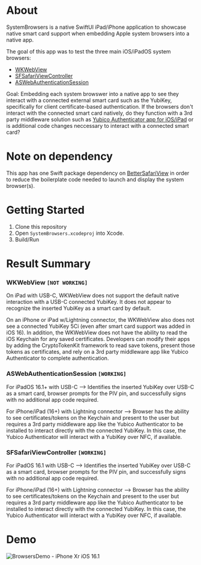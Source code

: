# About
SystemBrowsers is a native SwiftUI iPad/iPhone application to showcase native smart card support when embedding Apple system browsers into a native app.

The goal of this app was to test the three main iOS/iPadOS system browsers:

- [WKWebView](https://developer.apple.com/documentation/webkit/wkwebview)
- [SFSafariViewController](https://developer.apple.com/documentation/safariservices/sfsafariviewcontroller)
- [ASWebAuthenticationSession](https://developer.apple.com/documentation/authenticationservices/aswebauthenticationsession)

Goal: Embedding each system browswer into a native app to see they interact with a connected external smart card such as the YubiKey, specifically for client certificate-based authentication. If the browsers don't interact with the connected smart card natively, do they function with a 3rd party middleware solution such as [Yubico Authenticator app for iOS/iPad](https://apps.apple.com/us/app/yubico-authenticator/id1476679808) or is additional code changes neccessary to interact with a connected smart card?

# Note on dependency
This app has one Swift package dependency on [BetterSafariView](https://github.com/stleamist/BetterSafariView) in order to reduce the boilerplate code needed to launch and display the system browser(s).

# Getting Started
1. Clone this repository
2. Open `SystemBrowsers.xcodeproj` into Xcode.
3. Build/Run

# Result Summary
### **WKWebView** `[NOT WORKING]`
On iPad with USB-C, WKWebView does not support the default native interaction with a USB-C connected YubiKey. It does not appear to recognize the inserted YubiKey as a smart card by default. 

On an iPhone or iPad w/Lightning connector, the WKWebView also does not see a connected YubiKey 5Ci (even after smart card support was added in iOS 16). In addition, the WKWebView does not have the ability to read the iOS Keychain for any saved certificates. Developers can modify their apps by adding the CryptoTokenKit framework to read save tokens, present those tokens as certificates, and rely on a 3rd party middleware app like Yubico Authenticator to complete authentication.

### **ASWebAuthenticationSession** `[WORKING]`

For iPadOS 16.1+ with USB-C --> Identifies the inserted YubiKey over USB-C as a smart card, browser prompts for the PIV pin, and successfully signs with no additional app code required. 

For iPhone/iPad (16+) with Lightning connector --> Browser has the ability to see certificates/tokens on the Keychain and present to the user but requires a 3rd party middleware app like the Yubico Authenticator to be installed to interact directly with the connected YubiKey. In this case, the Yubico Authenticator will interact with a YubiKey over NFC, if available.

### **SFSafariViewController** `[WORKING]`

For iPadOS 16.1 with USB-C --> Identifies the inserted YubiKey over USB-C as a smart card, browser prompts for the PIV pin, and successfully signs with no additional app code required. 

For iPhone/iPad (16+) with Lightning connector --> Browser has the ability to see certificates/tokens on the Keychain and present to the user but requires a 3rd party middleware app like the Yubico Authenticator to be installed to interact directly with the connected YubiKey. In this case, the Yubico Authenticator will interact with a YubiKey over NFC, if available. 

# Demo
![BrowsersDemo - iPhone Xr iOS 16.1](/assets/videos/SystemBrowsersDemo.gif)
